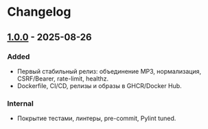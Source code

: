 # Changelog

## [1.0.0] - 2025-08-26
### Added
- Первый стабильный релиз: объединение MP3, нормализация, CSRF/Bearer, rate-limit, healthz.
- Dockerfile, CI/CD, релизы и образы в GHCR/Docker Hub.

### Internal
- Покрытие тестами, линтеры, pre-commit, Pylint tuned.

[1.0.0]: https://github.com//alfonies666669/mp3-joiner/releases/tag/v1.0.0

